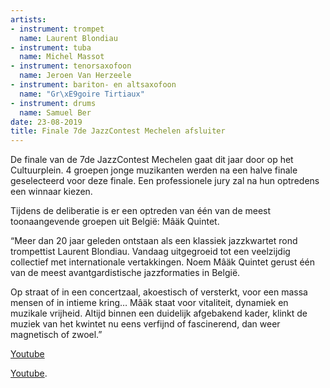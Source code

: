 ```yaml
---
artists:
- instrument: trompet
  name: Laurent Blondiau
- instrument: tuba
  name: Michel Massot
- instrument: tenorsaxofoon
  name: Jeroen Van Herzeele
- instrument: bariton- en altsaxofoon
  name: "Gr\xE9goire Tirtiaux"
- instrument: drums
  name: Samuel Ber
date: 23-08-2019
title: Finale 7de JazzContest Mechelen afsluiter
---
```

De finale van de 7de JazzContest Mechelen gaat dit jaar door op het Cultuurplein.
4 groepen jonge muzikanten werden na een halve finale geselecteerd voor deze finale.
Een professionele jury zal na hun optredens een winnaar kiezen. 

Tijdens de deliberatie is er een optreden van één van de meest toonaangevende groepen uit België: Mâäk Quintet. 

“Meer dan 20 jaar geleden ontstaan als een klassiek jazzkwartet rond trompettist Laurent Blondiau. Vandaag 
uitgegroeid tot een veelzijdig collectief met internationale vertakkingen. Noem Mâäk Quintet gerust één van 
de meest avantgardistische jazzformaties in België. 

Op straat of in een concertzaal, akoestisch of versterkt, voor een massa mensen of in intieme 
kring… Mâäk staat voor vitaliteit, dynamiek en muzikale vrijheid. Altijd binnen een duidelijk 
afgebakend kader, klinkt de muziek van het kwintet nu eens verfijnd of fascinerend, dan weer 
magnetisch of zwoel.”

[Youtube](https://www.youtube.com/watch?v=fJBow9xco7s) 

[Youtube](https://www.youtube.com/watch?v=IAPiLejWB7I).